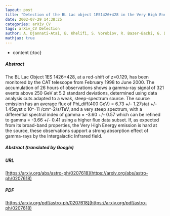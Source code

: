 ```yaml
---
layout: post
title: "Detection of the BL Lac object 1ES1426+428 in the Very High Energy gamma-ray band by the CAT Telescope from 1998-2000"
date: 2002-07-29 14:38:25
categories: arXiv_CV
tags: arXiv_CV Detection
author: A. Djannati-Atai, B. Khelifi, S. Vorobiov, R. Bazer-Bachi, G. Debiais, B. Degrange, P. Espigat, B. Fabre, G. Fontaine, P. Goret, C. Gouiffes, C. Masterson, F. Piron, M. Punch, M. Rivoal, L. Rob, J.-P. Tavernet
mathjax: true
---
```


* content
{:toc}

##### Abstract
The BL Lac Object 1ES 1426+428, at a red-shift of z=0.129, has been monitored by the CAT telescope from February 1998 to June 2000. The accumulation of 26 hours of observations shows a gamma-ray signal of 321 events above 250 GeV at 5.2 standard deviations, determined using data analysis cuts adapted to a weak, steep-spectrum source. The source emission has an average flux of Phi_diff(400 GeV) = 6.73 +/- 1.27stat +/- 1.45syst x 10^-11 /cm^-2/s/TeV, and a very steep spectrum, with a differential spectral index of gamma = -3.60 +/- 0.57 which can be refined to gamma = -3.66 +/- 0.41 using a higher flux data subset. If, as expected from its broad-band properties, the Very High Energy emission is hard at the source, these observations support a strong absorption effect of gamma-rays by the Intergalactic Infrared field.

##### Abstract (translated by Google)


##### URL
[https://arxiv.org/abs/astro-ph/0207618](https://arxiv.org/abs/astro-ph/0207618)

##### PDF
[https://arxiv.org/pdf/astro-ph/0207618](https://arxiv.org/pdf/astro-ph/0207618)

